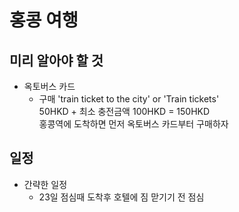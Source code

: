 홍콩 여행
=============

미리 알아야 할 것
---
- 옥토버스 카드
  - 구매
    'train ticket to the city' or 'Train tickets'  
      50HKD + 최소 충전금액 100HKD = 150HKD  
      홍콩역에 도착하면 먼저 옥토버스 카드부터 구매하자  


일정
---
- 간략한 일정
  - 23일 점심때 도착후 호텔에 짐 맏기기 전 점심
